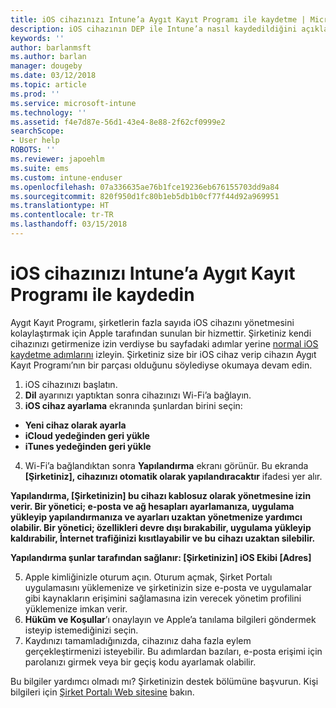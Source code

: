 ```yaml
---
title: iOS cihazınızı Intune’a Aygıt Kayıt Programı ile kaydetme | Microsoft Docs
description: iOS cihazının DEP ile Intune’a nasıl kaydedildiğini açıklar
keywords: ''
author: barlanmsft
ms.author: barlan
manager: dougeby
ms.date: 03/12/2018
ms.topic: article
ms.prod: ''
ms.service: microsoft-intune
ms.technology: ''
ms.assetid: f4e7d87e-56d1-43e4-8e88-2f62cf0999e2
searchScope:
- User help
ROBOTS: ''
ms.reviewer: japoehlm
ms.suite: ems
ms.custom: intune-enduser
ms.openlocfilehash: 07a336635ae76b1fce19236eb676155703dd9a84
ms.sourcegitcommit: 820f950d1fc80b1eb5db1b0cf77f44d92a969951
ms.translationtype: HT
ms.contentlocale: tr-TR
ms.lasthandoff: 03/15/2018
---
```

# <a name="enroll-your-ios-device-in-intune-with-the-device-enrollment-program"></a>iOS cihazınızı Intune’a Aygıt Kayıt Programı ile kaydedin

Aygıt Kayıt Programı, şirketlerin fazla sayıda iOS cihazını yönetmesini kolaylaştırmak için Apple tarafından sunulan bir hizmettir. Şirketiniz kendi cihazınızı getirmenize izin verdiyse bu sayfadaki adımlar yerine [normal iOS kaydetme adımlarını](enroll-your-device-in-intune-ios.md) izleyin. Şirketiniz size bir iOS cihaz verip cihazın Aygıt Kayıt Programı’nın bir parçası olduğunu söylediyse okumaya devam edin.

1.  iOS cihazınızı başlatın. 
2.  **Dil** ayarınızı yaptıktan sonra cihazınızı Wi-Fi’a bağlayın.
3. **iOS cihaz ayarlama** ekranında şunlardan birini seçin: 
 
 - **Yeni cihaz olarak ayarla**
 - **iCloud yedeğinden geri yükle**
 - **iTunes yedeğinden geri yükle**

4.  Wi-Fi’a bağlandıktan sonra **Yapılandırma** ekranı görünür. Bu ekranda **[Şirketiniz], cihazınızı otomatik olarak yapılandıracaktır** ifadesi yer alır.

  **Yapılandırma, [Şirketinizin] bu cihazı kablosuz olarak yönetmesine izin verir. Bir yönetici; e-posta ve ağ hesapları ayarlamanıza, uygulama yükleyip yapılandırmanıza ve ayarları uzaktan yönetmenize yardımcı olabilir. Bir yönetici; özellikleri devre dışı bırakabilir, uygulama yükleyip kaldırabilir, İnternet trafiğinizi kısıtlayabilir ve bu cihazı uzaktan silebilir.**
 
  **Yapılandırma şunlar tarafından sağlanır: [Şirketinizin] iOS Ekibi [Adres]**

5. Apple kimliğinizle oturum açın. Oturum açmak, Şirket Portalı uygulamasını yüklemenize ve şirketinizin size e-posta ve uygulamalar gibi kaynakların erişimini sağlamasına izin verecek yönetim profilini yüklemenize imkan verir. 
6.  **Hüküm ve Koşullar**’ı onaylayın ve Apple’a tanılama bilgileri göndermek isteyip istemediğinizi seçin.
7.  Kaydınızı tamamladığınızda, cihazınız daha fazla eylem gerçekleştirmenizi isteyebilir. Bu adımlardan bazıları, e-posta erişimi için parolanızı girmek veya bir geçiş kodu ayarlamak olabilir.

Bu bilgiler yardımcı olmadı mı? Şirketinizin destek bölümüne başvurun. Kişi bilgileri için [Şirket Portalı Web sitesine](https://portal.manage.microsoft.com#HelpDeskDialog) bakın.
